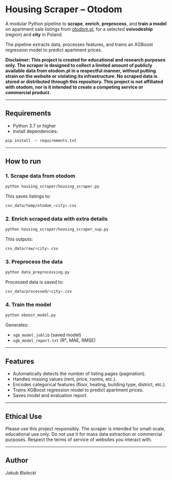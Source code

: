 # Housing Scraper – Otodom

A modular Python pipeline to **scrape**, **enrich**, **preprocess**, and **train a model** on apartment sale listings from [otodom.pl](https://www.otodom.pl), for a selected **voivodeship** (region) and **city** in Poland.

The pipeline extracts data, processes features, and trains an XGBoost regression model to predict apartment prices.

**Disclaimer: This project is created for educational and research purposes only. The scraper is designed to collect a limited amount of publicly available data from otodom.pl in a respectful manner, without putting strain on the website or violating its infrastructure. No scraped data is stored or distributed through this repository. This project is not affiliated with otodom, nor is it intended to create a competing service or commercial product.**

---

## Requirements

- Python 3.7 or higher
- Install dependencies:

```bash
pip install -r requirements.txt
```

---

## How to run

### 1. Scrape data from otodom
```bash
python housing_scraper/housing_scraper.py
```

This saves listings to:
```bash
csv_data/temp/otodom_<city>.csv
```

### 2. Enrich scraped data with extra details
```bash
python housing_scraper/housing_scraper_sup.py
```

This outputs:
```bash
csv_data/raw/<city>.csv
```

### 3. Preprocess the data
```bash
python data_preprocessing.py
```

Processed data is saved to:
```bash
csv_data/processed/<city>.csv
```

### 4. Train the model
```bash
python xboost_model.py
```

Generates:
- `xgb_model.joblib` (saved model)
- `xgb_model_report.txt` (R², MAE, RMSE)

---

## Features
- Automatically detects the number of listing pages (pagination).
- Handles missing values (rent, price, rooms, etc.).
- Encodes categorical features (floor, heating, building type, district, etc.).
- Trains XGBoost regression model to predict apartment prices.
- Saves model and evaluation report.

---

## Ethical Use
Please use this project responsibly. The scraper is intended for small-scale, educational use only. Do not use it for mass data extraction or commercial purposes. Respect the terms of service of websites you interact with.

---

## Author
*Jakub Bielecki*
